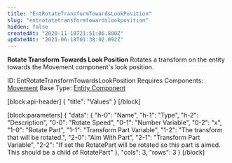 ```yaml
---
title: "EntRotateTransformTowardsLookPosition"
slug: "entrotatetransformtowardslookposition"
hidden: false
createdAt: "2020-11-10T21:51:06.800Z"
updatedAt: "2021-06-18T01:38:02.092Z"
---
```

**Rotate Transform Towards Look Position**
Rotates a transform on the entity towards the Movement component's look position.

ID: EntRotateTransformTowardsLookPosition
Requires Components: [Movement](doc:entmovement)
Base Type: [Entity Component](doc:componententity)

[block:api-header]
{
  "title": "Values"
}
[/block]

[block:parameters]
{
  "data": {
    "h-0": "Name",
    "h-1": "Type",
    "h-2": "Description",
    "0-0": "Rotate Speed",
    "0-1": "Number Variable",
    "0-2": "x",
    "1-0": "Rotate Part",
    "1-1": "Transform Part Variable",
    "1-2": "The transform that will be rotated.",
    "2-0": "Aim With Part",
    "2-1": "Transform Part Variable",
    "2-2": "If set the RotatePart will be rotated so this part is aimed. This should be a child of RotatePart"
  },
  "cols": 3,
  "rows": 3
}
[/block]